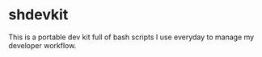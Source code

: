 # shdevkit

This is a portable dev kit full of bash scripts I use everyday to manage my developer workflow.
